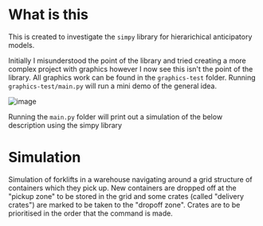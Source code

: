 # What is this 

This is created to investigate the `simpy` library for hierarichical anticipatory models. 

Initially I misunderstood the point of the library and tried creating a more complex project with graphics however I now see this isn't the point of the library. All graphics work can be found in the `graphics-test` folder. Running `graphics-test/main.py` will run a mini demo of the general idea. 

![image](https://github.com/TreasureJim/hierachical-models-anticipation/assets/71513440/7899b3eb-c226-47fe-b43e-87013fb5e342)

Running the `main.py` folder will print out a simulation of the below description using the simpy library

# Simulation

Simulation of forklifts in a warehouse navigating around a grid structure of containers which they pick up. New containers are dropped off at the "pickup zone" to be stored in the grid and some crates (called "delivery crates") are marked to be taken to the "dropoff zone". Crates are to be prioritised in the order that the command is made. 
